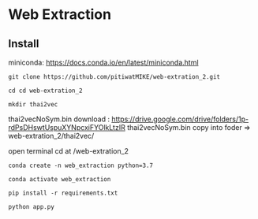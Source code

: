 # Web Extraction
## Install
miniconda: https://docs.conda.io/en/latest/miniconda.html

```
git clone https://github.com/pitiwatMIKE/web-extration_2.git
```

```
cd cd web-extration_2
```

```
mkdir thai2vec
```

thai2vecNoSym.bin 
download : https://drive.google.com/drive/folders/1p-rdPsDHswtUspuXYNpcxiFYOlkLtzIR
thai2vecNoSym.bin copy into foder => web-extration_2/thai2vec/

open terminal
cd at /web-extration_2
```
conda create -n web_extraction python=3.7
```

```
conda activate web_extraction
```

```
pip install -r requirements.txt
```

```
python app.py
```






